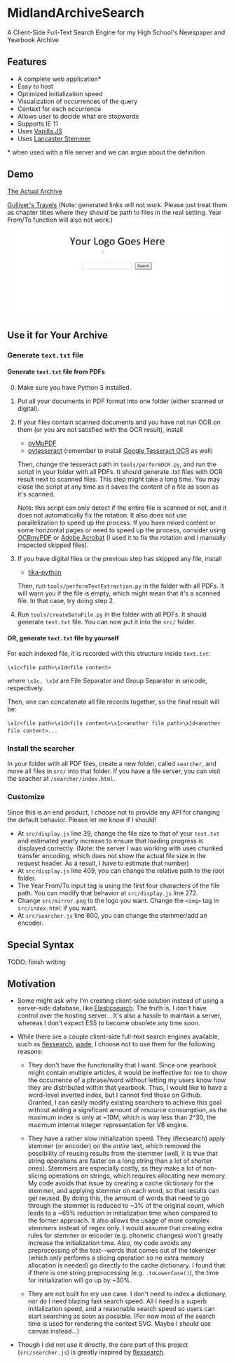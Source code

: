 # MidlandArchiveSearch
A Client-Side Full-Text Search Engine for my High School's Newspaper and Yearbook Archive

## Features
- A complete web application* 
- Easy to host 
- Optimized initialization speed
- Visualization of occurrences of the query
- Context for each occurrence
- Allows user to decide what are stopwords
- Supports IE 11
- Uses [Vanilla JS](http://vanilla-js.com/)
- Uses [Lancaster Stemmer](https://github.com/words/lancaster-stemmer)

\* when used with a file server and we can argue about the definition
## Demo
[The Actual Archive](https://midland-school.org/midland-mirror-archive/) 

[Gulliver's Travels](https://raw.githack.com/zbw8388/MidlandArchiveSearch/master/demo/index.html) (Note: generated links will not work. Please just treat them as chapter titles where they should be path to files in the real setting. Year From/To function will also not work.)

![Demo Gif](/demo/demo.gif?raw=true "Demo Gif")

## Use it for Your Archive
### Generate `text.txt` file 
#### Generate `text.txt` file from PDFs

0. Make sure you have Python 3 installed.
1. Put all your documents in PDF format into one folder (either scanned or digital).
2. If your files contain scanned documents and you have not run OCR on them (or you are not satisfied with the OCR result), install
    - [pyMuPDF](https://github.com/pymupdf/PyMuPDF)
    - [pytesseract](https://github.com/madmaze/pytesseract) (remember to install [Google Tesseract OCR](https://github.com/tesseract-ocr/tesseract) as well)
   
     Then, change the tesseract path in `tools/performOCR.py`, and run the script in your folder with all PDFs. It should generate .txt files with OCR result next to scanned files. This step might take a long time. You may close the script at any time as it saves the content of a file as soon as it's scanned.
    
    Note: this script can only detect if the entire file is scanned or not, and it does not automatically fix the rotation. It also does not use parallelization to speed up the process. If you have mixed content or some horizontal pages or need to speed up the process, consider using [OCRmyPDF](https://github.com/jbarlow83/OCRmyPDF) or [Adobe Acrobat](https://acrobat.adobe.com/us/en/acrobat.html) (I used it to fix the rotation and I manually inspected skipped files). 

3. If you have digital files or the previous step has skipped any file, install

    - [tika-python](https://github.com/chrismattmann/tika-python)

    Then, run `tools/performTextExtraction.py` in the folder with all PDFs. It will warn you if the file is empty, which might mean that it's a scanned file. In that case, try doing step 2.

4. Run `tools/createDataFile.py` in the folder with all PDFs. It should generate `text.txt` file. You can now put it into the `src/` folder. 

#### OR, generate `text.txt` file by yourself

For each indexed file, it is recorded with this structure inside `text.txt`:

`\x1c<file path>\x1d<file content>`

where `\x1c, \x1d` are File Separator and Group Separator in unicode, respectively.

Then, one can concatenate all file records together, so the final result will be:

`\x1c<file path>\x1d<file content>\x1c<another file path>\x1d<another file content>...`


### Install the searcher

In your folder with all PDF files, create a new folder, called `searcher`, and move all files in `src/` into that folder. If you have a file server, you can visit the seacher at `/searcher/index.html`. 

### Customize

Since this is an end product, I choose not to provide any API for changing the default behavior. Please let me know if I should!

- At `src/display.js` line 39, change the file size to that of your `text.txt` and estimated yearly increase to ensure that loading progress is displayed correctly. (Note: the server I was working with uses chunked transfer encoding, which does not show the actual file size in the request header. As a result, I have to estimate that number)
- At `src/display.js` line 409, you can change the relative path to the root folder. 
- The Year From/To input tag is using the first four characters of the file path. You can modify that behavior at `src/display.js` line 272.
- Change `src/mirror.png` to the logo you want. Change the `<img>` tag in `src/index.html` if you want.
- At `src/searcher.js` line 600, you can change the stemmer/add an encoder.

## Special Syntax
TODO: finish writing

## Motivation
- Some might ask why I'm creating client-side solution instead of using a server-side database, like [Elasticsearch](https://en.wikipedia.org/wiki/Elasticsearch). The truth is, I don't have control over the hosting server... It's also a hassle to maintain a server, whereas I don't expect ES5 to become obsolete any time soon.

- While there are a couple client-side full-text search engines available, such as [flexsearch](https://github.com/nextapps-de/flexsearch), [wade](https://github.com/kbrsh/wade), I choose not to use them for the following reasons: 
    - They don't have the functionality that I want. Since one yearbook might contain multiple articles, it would be ineffective for me to show the occurrence of a phrase/word without letting my users know how they are distributed within that yearbook. Thus, I would like to have a word-level inverted index, but I cannot find those on Github. Granted, I can easily modify existing searchers to achieve this goal without adding a significant amount of resource consumption, as the maximum index is only at ~10M, which is way less than 2^30, the maximum internal integer representation for V8 engine.

    - They have a rather slow initialization speed. They (flexsearch) apply stemmer (or encoder) on the *entire* text, which removed the possibility of reusing results from the stemmer (well, it is true that string operations are faster on a long string than a lot of shorter ones). Stemmers are especially costly, as they make a lot of non-slicing operations on strings, which requires allocating new memory. My code avoids that issue by creating a cache dictionary for the stemmer, and applying stemmer on each word, so that results can get reused. By doing this, the amount of words that need to go through the stemmer is reduced to ~3% of the original count, which leads to a ~65% reduction in initialization time when compared to the former approach. It also allows the usage of more complex stemmers instead of regex only. I would assume that creating extra rules for stemmer or encoder (e.g. phonetic changes) won't greatly increase the initialization time. Also, my code avoids any preprocessing of the text--words that comes out of the tokenizer (which only performs a slicing operation so no extra memory allocation is needed) go directly to the cache dictionary. I found that if there is one string preprocessing (e.g. `.toLowerCase()`), the time for initialization will go up by ~30%.

    - They are not built for my use case. I don't need to index a dictionary, nor do I need blazing fast search speed. All I need is a superb initialization speed, and a reasonable search speed so users can start searching as soon as possible. (For now most of the search time is used for rendering the context SVG. Maybe I should use canvas instead...)

- Though I did not use it directly, the core part of this project (`src/searcher.js`) is greatly inspired by [flexsearch](https://github.com/nextapps-de/flexsearch).